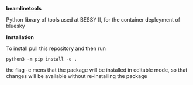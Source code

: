 **beamlinetools** 

Python library of tools used at BESSY II, for the container deployment of bluesky

**Installation**

To install pull this repository and then run 

`python3 -m pip install -e .`

the flag -e mens that the package will be installed in editable mode, so that changes will be available without re-installing the package
